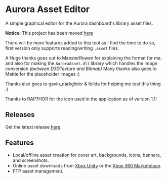 # Aurora Asset Editor

A simple graphical editor for the Aurora dashboard's library asset files.

**Notice**:
This project has been moved [here](https://github.com/XboxUnity/AuroraAssetEditor)

There will be more features added to this tool as I find the time to do so, first version only supports reading/writing `.asset` files.

A Huge thanks goes out to MaesterRowen for explaining the format for me, and also for making the `AuroraAsset.dll` library which handles the image conversion _(between D3DTexture and Bitmap)_
Many thanks also goes to Mattie for the placeholder images :)

Thanks also goes to gavin_darkglider & felida for helping me test this thing :)

Thanks to RAP7HOR for the icon used in the application as of version 1.1!

## Releases

Get the latest release [here](https://github.com/XboxUnity/AuroraAssetEditor/releases/latest).

## Features

- Local/offline asset creation for cover art, backgrounds, icons, banners, and screenshots.
- Online asset downloads from [Xbox Unity](http://xboxunity.net/) or the [Xbox 360 Marketplace](https://marketplace.xbox.com/en-US/).
- FTP asset management.